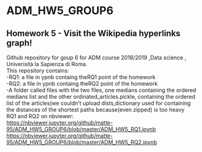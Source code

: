 # ADM_HW5_GROUP6
## Homework 5 - Visit the Wikipedia hyperlinks graph!

Github repository for goup 6 for ADM course 2018/2019 ,Data science , Univerisità la Sapienza di Roma.  <br/>
This repository contains:  <br/>
-RQ1: a file in ypnb containg theRQ1 point of the homework  <br/>
-RQ2: a file in ypnb containg theRQ2 point of the homework  <br/>
-A folder called files with the two files, one medians containing the ordered medians list and the other ordinated_articles.pickle, containing the ordered list of the articles(we couldn't upload dists,dictionary used for containing the distances of the shortest paths because(even zipped) is too heavy <br/>
RQ1 and RQ2 on nbviewer: <br/>
https://nbviewer.jupyter.org/github/matte-95/ADM_HW5_GROUP6/blob/master/ADM_HW5_RQ1.ipynb <br/>
https://nbviewer.jupyter.org/github/matte-95/ADM_HW5_GROUP6/blob/master/ADM_HW5_RQ2.ipynb <br/>
